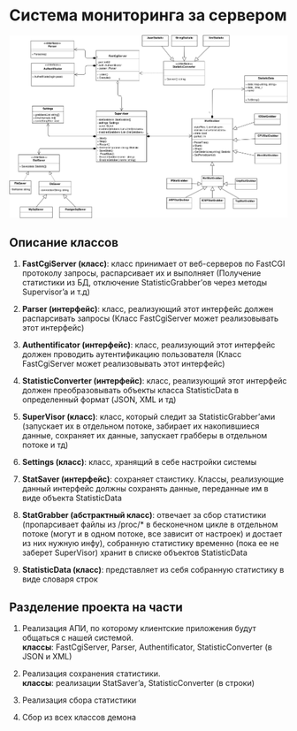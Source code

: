 # Cистема мониторинга за сервером

<p align="center">
    <img
      alt="UML диаграмма"
      src="files/UML.png"
    />
</p>

## Описание классов

1. **FastCgiServer (класс)**: класс принимает от веб-серверов по FastCGI протоколу запросы, распарсивает их и выполняет (Получение статистики из БД, отключение StatisticGrabber’ов через методы Supervisor’a и т.д)

2. **Parser (интерфейс)**: класс, реализующий этот интерфейс должен распарсивать запросы (Класс FastCgiServer может реализовывать этот интерфейс)

3. **Authentificator (интерфейс)**: класс, реализующий этот интерфейс должен проводить аутентификацию пользователя (Класс FastCgiServer может реализовывать этот интерфейс)

4. **StatisticConverter (интерфейс)**: класс, реализующий этот интерфейс должен преобразовывать объекты класса StatisticData в определенный формат (JSON, XML и тд)

5. **SuperVisor (класс)**: класс, который следит за StatisticGrabber’ами (запускает их в отдельном потоке, забирает их накопившиеся данные, сохраняет их данные, запускает грабберы в отдельном потоке и тд)

6. **Settings (класс)**: класс, хранящий в себе настройки системы

7. **StatSaver (интерфейс)**: сохраняет стаистику. Классы, реализующие данный интерфейс должны сохранять данные, переданные им в виде объекта StatisticData

8. **StatGrabber (абстрактный класс)**: отвечает за сбор статистики (пропарсивает файлы из /proc/* в бесконечном цикле в отдельном потоке (могут и в одном потоке, все зависит от настроек) и достает из них нужную инфу), собранную статистику временно (пока ее не заберет SuperVisor) хранит в списке объектов StatisticData

9. **StatisticData (класс)**: представляет из себя собранную статистику в виде словаря строк

## Разделение проекта на части

1. Реализация АПИ, по которому клиентские приложения будут общаться с нашей системой.   
**классы**: FastCgiServer, Parser, Authentificator, StatisticConverter (в JSON и XML)

2. Реализация cохранения статистики.   
**классы**: реализации StatSaver’a, StatisticConverter (в строки)

3. Реализация сбора статистики

4. Сбор из всех классов демона
